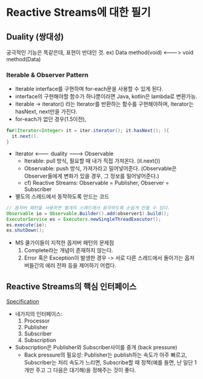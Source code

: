 # Reactive Streams에 대한 필기

## Duality (쌍대성)
궁극적인 기능은 똑같은데, 표현이 반대인 것.
ex) Data method(void) <---> void method(Data)

### Iterable & Observer Pattern
* Iterable interface를 구현하며 for-each문을 사용할 수 있게 된다.
* interface의 구현해야할 함수가 하나뿐이라면 Java, kotlin은 lambda로 변환가능.
* Iterable -> iterator() 라는 Iterator를 반환하는 함수를 구현해야하며, Iterator는 hasNext, next만을 가진다.
* for-each가 없던 경우(1.5이전),
```java
for(Iterator<Integer> it = iter.iterator(); it.hasNext(); ){
  it.next().
}
```
* Iterator <--- duality ---> Observable
  * Iterable: pull 방식, 필요할 때 내가 직접 가져온다. (it.next())
  * Observable: push 방식, 가져가라고 밀어넣어준다. (Observable은 Observer들에게 변화가 있을 경우, 그 정보를 밀어넣어준다.)
  * cf) Reactive Streams: Observable = Publisher, Observer = Subscriber
* 별도의 스레드에서 동작하도록 만드는 코드
```java
// 옵저버 패턴을 사용하면 별개의 스레드에서 동작하도록 손쉽게 만들 수 있다.
Observable io = Observable.Builder().add(observer1).build();
ExecutorService es = Executors.newSingleThreadExecutor();
es.execute(io);
es.shutDown();
```
* MS 쿨가이들이 지적한 옵저버 패턴의 문제점
  1. Complete라는 개념이 존재하지 않는다.
  2. Error 혹은 Exception이 발생한 경우 -> 서로 다른 스레드에서 돌아가는 옵저버들간의 에러 전파 등을 제어하기 어렵다.

## Reactive Streams의 핵심 인터페이스
[Specification](https://github.com/reactive-streams/reactive-streams-jvm/blob/v1.0.2/README.md#specification)

* 네가지의 인터페이스:
  1. Processor
  2. Publisher
  3. Subscriber
  4. Subscription
* Subscription은 Publisher와 Subscriber사이를 중개 (back pressure)
  * Back pressure의 필요성: Publisher는 publish하는 속도가 아주 빠르고, Subscriber는 처리 속도가 느리면, Subscribe할 때 정책(예를 들면, 난 일단 1개만 주고 그 다음은 대기해)을 정해주는 것이 좋다.
